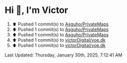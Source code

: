 <h1>Hi 👋, I'm Victor </h1>

<!--RECENT_ACTIVITY:start-->
1. ⬆️ Pushed 1 commit(s) to [Asguho/PrivateMaps](https://github.com/Asguho/PrivateMaps)<br>
2. ⬆️ Pushed 1 commit(s) to [Asguho/PrivateMaps](https://github.com/Asguho/PrivateMaps)<br>
3. ⬆️ Pushed 1 commit(s) to [Asguho/PrivateMaps](https://github.com/Asguho/PrivateMaps)<br>
4. ⬆️ Pushed 1 commit(s) to [victorDigital/voe.dk](https://github.com/victorDigital/voe.dk)<br>
5. ⬆️ Pushed 1 commit(s) to [victorDigital/voe.dk](https://github.com/victorDigital/voe.dk)<br>
<!--RECENT_ACTIVITY:end-->

<!--RECENT_ACTIVITY:last_update-->
Last Updated: Thursday, January 30th, 2025, 7:12:41 AM
<!--RECENT_ACTIVITY:last_update_end-->
